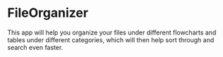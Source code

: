 # FileOrganizer
This app will help you organize your files under different flowcharts and tables under different categories, which will then help sort through and search even faster.
